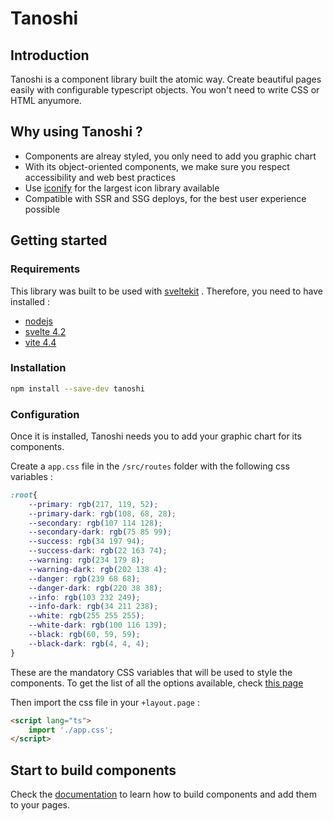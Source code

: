 # Tanoshi

## Introduction

Tanoshi is a component library built the atomic way. Create beautiful pages easily with configurable typescript objects. You won't need to write CSS or HTML anyumore.

## Why using Tanoshi ?

 * Components are alreay styled, you only need to add you graphic chart
 * With its object-oriented components, we make sure you respect accessibility and web best practices
 * Use [iconify](https://icones.js.org/) for the largest icon library available 
 * Compatible with SSR and SSG deploys, for the best user experience possible

## Getting started

### Requirements

This library was built to be used with [sveltekit](https://kit.svelte.dev/) . Therefore, you need to have installed : 

 * [nodejs](https://nodejs.org/en)
 * [svelte 4.2](https://github.com/sveltejs/svelte)
 * [vite 4.4](https://vitejs.dev/)

### Installation

```bash
npm install --save-dev tanoshi
```

### Configuration

Once it is installed, Tanoshi needs you to add your graphic chart for its components. 

Create a `app.css` file in the `/src/routes` folder with the following css variables : 

```css
:root{
    --primary: rgb(217, 119, 52);
    --primary-dark: rgb(108, 68, 28);
    --secondary: rgb(107 114 128);
    --secondary-dark: rgb(75 85 99);
    --success: rgb(34 197 94);
    --success-dark: rgb(22 163 74);
    --warning: rgb(234 179 8);
    --warning-dark: rgb(202 138 4);
    --danger: rgb(239 68 68);
    --danger-dark: rgb(220 38 38);
    --info: rgb(103 232 249);
    --info-dark: rgb(34 211 238);
    --white: rgb(255 255 255);
    --white-dark: rgb(100 116 139);
    --black: rgb(60, 59, 59);
    --black-dark: rgb(4, 4, 4);
}
```

These are the mandatory CSS variables that will be used to style the components. To get the list of all the options available, check [this page](https://tanoshi.netlify.app/story/src-histoires-configuratiom-story-js)

Then import the css file in your `+layout.page` :

```html
<script lang="ts">
    import './app.css';
</script>
```

## Start to build components

Check the [documentation](https://tanoshi.netlify.app/story/src-histoires-home-story-js) to learn how to build components and add them to your pages.